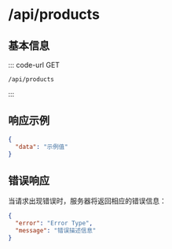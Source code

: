 # /api/products

## 基本信息

::: code-url GET
```
/api/products
```
:::

## 响应示例

```json
{
  "data": "示例值"
}
```

## 错误响应

当请求出现错误时，服务器将返回相应的错误信息：

```json
{
  "error": "Error Type",
  "message": "错误描述信息"
}
```
